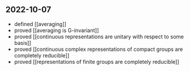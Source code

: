 ## 2022-10-07
- defined [[averaging]]
- proved [[averaging is G-invariant]]
- proved [[continuous representations are unitary with respect to some basis]]
- proved [[continuous complex representations of compact groups are completely reducible]]
- proved [[representations of finite groups are completely reducible]]